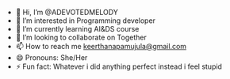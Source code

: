 - 👋 Hi, I’m @ADEVOTEDMELODY
- 👀 I’m interested in  Programming developer
- 🌱 I’m currently learning AI&DS course
- 💞️ I’m looking to collaborate on Together
- 📫 How to reach me keerthanapamujula@gmail.com
- 😄 Pronouns: She/Her
- ⚡ Fun fact: Whatever i did anything perfect instead i feel stupid
